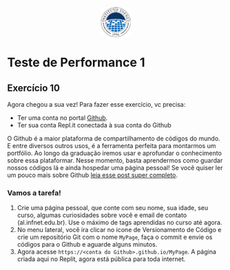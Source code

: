 <p align="center">
    <img src="assets/logo_infnet.png" width="70" height="70" />
</p>

# Teste de Performance 1

## Exercício 10


Agora chegou a sua vez! Para fazer esse exercício, vc precisa:

* Ter uma conta no portal [Github](https://www.github.com/).
* Ter sua conta Repl.it conectada à sua conta do Github

O Github é a maior plataforma de compartilhamento de códigos do mundo. E entre diversos outros usos, é a ferramenta perfeita para montarmos um portfólio. Ao longo da graduação iremos usar e aprofundar o conhecimento sobre essa plataformar. Nesse momento, basta aprendermos como guardar nossos códigos lá e ainda hospedar uma página pessoal! Se você quiser ler um pouco mais sobre Github [leia esse post super completo](https://blog.geekhunter.com.br/github-o-que-e-como-usar/).

### Vamos a tarefa!
1. Crie uma página pessoal, que conte com seu nome, sua idade, seu curso, algumas curiosidades sobre você  e email de contato (al.infnet.edu.br). Use o máximo de tags aprendidas no curso até agora.
2. No menu lateral, você ira clicar no icone de Versionamento de Código e crie um repositório Git com o nome `MyPage`, faça o commit e envie os códigos para o Github e aguarde alguns minutos.
3. Agora acesse `https://<conta do Github>.github.io/MyPage`. A página criada aqui no Replit, agora está pública para toda internet.

